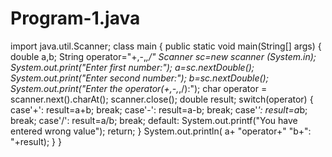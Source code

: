 # Program-1.java
import java.util.Scanner;
class main
{
public static void main(String[] args)
{
double a,b;
String operator="+,-,*,/"
Scanner sc=new scanner (System.in);
System.out.print("Enter first number:");
a=sc.nextDouble();
System.out.print("Enter second number:");
b=sc.nextDouble();
System.out.print("Enter the operator(+,-,*,/):");
char operator = scanner.next().charAt();
scanner.close();
double result;
switch(operator)
{
case'+':
result=a+b;
break;
case'-':
result=a-b;
break;
case'*':
result=a*b;
break;
case'/':
result=a/b;
break;
default:
 System.out.printf("You have entered wrong value");
 return;
 }
System.out.println( a+ "operator+" "b+": "+result);
}
}
